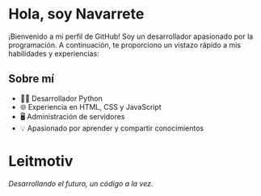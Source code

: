 # Hola, soy Navarrete

¡Bienvenido a mi perfil de GitHub!
Soy un desarrollador apasionado por la programación.
A continuación, te proporciono un vistazo rápido a mis habilidades y experiencias:

## Sobre mí

- 👨‍💻 Desarrollador Python
- 🌐 Experiencia en HTML, CSS y JavaScript
- 🖥️ Administración de servidores
- 💡 Apasionado por aprender y compartir conocimientos

# Leitmotiv
*Desarrollando el futuro, un código a la vez.*
